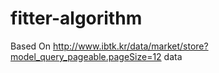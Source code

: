 # fitter-algorithm
Based On http://www.ibtk.kr/data/market/store?model_query_pageable.pageSize=12 data
